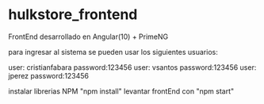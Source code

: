 # hulkstore_frontend
FrontEnd desarrollado en Angular(10) + PrimeNG

para ingresar al sistema se pueden usar los siguientes usuarios:

user: cristianfabara password:123456
user: vsantos password:123456
user: jperez password:123456

instalar librerias NPM "npm install"
levantar frontEnd con "npm start"

